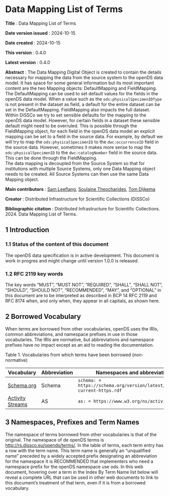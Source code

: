 # Data Mapping List of Terms 

**Title**
: Data Mapping List of Terms

**Date version issued**
: 2024-10-15

**Date created**
: 2024-10-15

**This version**
: 0.4.0

**Latest version**
: 0.4.0

**Abstract**
: The Data Mapping Digital Object is created to contain the details necessary for mapping the data from the source system to the openDS data model.
It has space for some general information but its most important content are the two Mapping objects: DefaultMapping and FieldMapping.  
The DefaultMapping can be used to set default values for the fields in the openDS data model.
When a value such as the `ods:physicalSpecimenIDType` is not present in the dataset as field, a default for the entire dataset can be set in the DefaultMapping.
FieldMapping also impacts the full dataset. Within DiSSCo we try to set sensible defaults for the mapping to the openDS data model.
However, for certain fields in a dataset these sensible default might need to be overruled.
This is possible through the FieldMapping object, for each field in the openDS data model an explicit mapping can be set to a field in the source data.
For example, by default we will try to map the `ods:physicalSpecimenID` to the `dwc:occurrenceID` field in the source data.
However, sometimes it makes more sense to map the `ods:physicalSpecimenID` to the `dwc:catalogNumber` field in the source data.
This can be done through the FieldMapping.  
The data mapping is decoupled from the Source System so that for institutions with multiple Source Systems, only one Data Mapping object needs to be created.
All Source Systems can then use the same Data Mapping object.

**Main contributors**
: [Sam Leeflang](https://orcid.org/0000-0002-5669-2769), [Soulaine Theocharides](https://orcid.org/0000-0001-7573-4330), [Tom Dijkema](https://orcid.org/0000-0001-9790-9277)

**Creator**
: Distributed Infrastructure for Scientific Collections (DiSSCo)

**Bibliographic citation**
: Distributed Infrastructure for Scientific Collections. 2024. Data Mapping List of Terms.

## 1 Introduction <span id="1-introduction"></span>
### 1.1 Status of the content of this document <span id="11-status-of-the-content-of-this-document"></span>
The openDS data specification is in active development.
This document is work in progres and might change until version 1.0.0 is released.

### 1.2 RFC 2119 key words <span id="12-rfc-2119-key-words"></span>
The key words “MUST”, “MUST NOT”, “REQUIRED”, “SHALL”, “SHALL NOT”, “SHOULD”, “SHOULD NOT”, “RECOMMENDED”, “MAY”, and “OPTIONAL” in this document are to be interpreted as described in BCP 14 RFC 2119 and RFC 8174 when, and only when, they appear in all capitals, as shown here.

## 2 Borrowed Vocabulary <span id="2-borrowed-vocabulary"></span>
When terms are borrowed from other vocabularies, openDS uses the IRIs, common abbreviations, and namespace prefixes in use in those vocabularies. The IRIs are normative, but abbreviations and namespace prefixes have no impact except as an aid to reading the documentation.

Table 1. Vocabularies from which terms have been borrowed (non-normative)

| Vocabulary                                                                | Abbreviation | Namespaces and abbreviations                                               |
|---------------------------------------------------------------------------|--------------|----------------------------------------------------------------------------|
| [Schema.org](https://schema.org/)                                         | Schema       | `schema: =  https://schema.org/version/latest/schemaorg-current-https.rdf` | 
| [Activity Streams](https://www.w3.org/TR/activitystreams-vocabulary/) | AS         | `as: = https://www.w3.org/ns/activitystreams#`                             |

## 3 Namespaces, Prefixes and Term Names <span id="3-namespace-prefixes-term-names"></span>
The namespace of terms borrowed from other vocabularies is that of the original. 
The namespace of de openDS terms is http://rs.dissco.eu/opends/terms/. In the table of terms, each term entry has a row with the term name. 
This term name is generally an “unqualified name” preceded by a widely accepted prefix designating an abbreviation for the namespace It is RECOMMENDED that implementers who need a namespace prefix for the openDS namespace use ods. 
In this web document, hovering over a term in the Index By Term Name list below will reveal a complete URL that can be used in other web documents to link to this document’s treatment of that term, even if it is from a borrowed vocabulary. 

